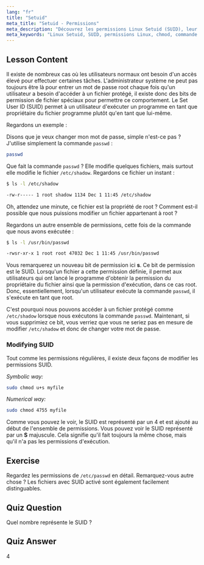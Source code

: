 ```yaml
---
lang: "fr"
title: "Setuid"
meta_title: "Setuid - Permissions"
meta_description: "Découvrez les permissions Linux Setuid (SUID), leur fonctionnement et comment les modifier. Comprenez le SUID pour un accès sécurisé aux fichiers sous Linux."
meta_keywords: "Linux Setuid, SUID, permissions Linux, chmod, commande passwd, sécurité Linux, Linux pour débutants, tutoriel Linux"
---
```


## Lesson Content

Il existe de nombreux cas où les utilisateurs normaux ont besoin d'un accès élevé pour effectuer certaines tâches. L'administrateur système ne peut pas toujours être là pour entrer un mot de passe root chaque fois qu'un utilisateur a besoin d'accéder à un fichier protégé, il existe donc des bits de permission de fichier spéciaux pour permettre ce comportement. Le Set User ID (SUID) permet à un utilisateur d'exécuter un programme en tant que propriétaire du fichier programme plutôt qu'en tant que lui-même.

Regardons un exemple :

Disons que je veux changer mon mot de passe, simple n'est-ce pas ? J'utilise simplement la commande `passwd` :

```bash
passwd
```

Que fait la commande `passwd` ? Elle modifie quelques fichiers, mais surtout elle modifie le fichier `/etc/shadow`. Regardons ce fichier un instant :

```bash
$ ls -l /etc/shadow

-rw-r----- 1 root shadow 1134 Dec 1 11:45 /etc/shadow
```

Oh, attendez une minute, ce fichier est la propriété de root ? Comment est-il possible que nous puissions modifier un fichier appartenant à root ?

Regardons un autre ensemble de permissions, cette fois de la commande que nous avons exécutée :

```bash
$ ls -l /usr/bin/passwd

-rwsr-xr-x 1 root root 47032 Dec 1 11:45 /usr/bin/passwd
```

Vous remarquerez un nouveau bit de permission ici **s**. Ce bit de permission est le SUID. Lorsqu'un fichier a cette permission définie, il permet aux utilisateurs qui ont lancé le programme d'obtenir la permission du propriétaire du fichier ainsi que la permission d'exécution, dans ce cas root. Donc, essentiellement, lorsqu'un utilisateur exécute la commande `passwd`, il s'exécute en tant que root.

C'est pourquoi nous pouvons accéder à un fichier protégé comme `/etc/shadow` lorsque nous exécutons la commande `passwd`. Maintenant, si vous supprimiez ce bit, vous verriez que vous ne seriez pas en mesure de modifier `/etc/shadow` et donc de changer votre mot de passe.

### Modifying SUID

Tout comme les permissions régulières, il existe deux façons de modifier les permissions SUID.

_Symbolic way:_

```bash
sudo chmod u+s myfile
```

_Numerical way:_

```bash
sudo chmod 4755 myfile
```

Comme vous pouvez le voir, le SUID est représenté par un 4 et est ajouté au début de l'ensemble de permissions. Vous pouvez voir le SUID représenté par un **S** majuscule. Cela signifie qu'il fait toujours la même chose, mais qu'il n'a pas les permissions d'exécution.

## Exercise

Regardez les permissions de `/etc/passwd` en détail. Remarquez-vous autre chose ? Les fichiers avec SUID activé sont également facilement distinguables.

## Quiz Question

Quel nombre représente le SUID ?

## Quiz Answer

4
